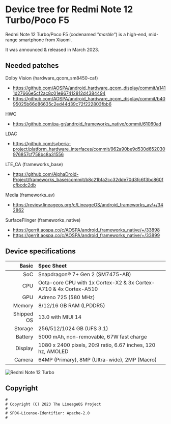 # Device tree for Redmi Note 12 Turbo/Poco F5

Redmi Note 12 Turbo/Poco F5 (codenamed _"marble"_) is a high-end, mid-range smartphone from Xiaomi.

It was announced & released in March 2023.

## Needed patches
Dolby Vision (hardware_qcom_sm8450-caf)
- https://github.com/AOSPA/android_hardware_qcom_display/commit/a1411d27666e5cf2ac8c01e967412812d4384494
- https://github.com/AOSPA/android_hardware_qcom_display/commit/b4095025b66d86635c2ed44d39c72f222803fbb6

HWC
- https://github.com/pa-gr/android_frameworks_native/commit/61060ad

LDAC
- https://github.com/syberia-project/platform_hardware_interfaces/commit/962a90be9d530d652030976857cf758bc8a31556

LTE_CA (frameworks_base)
- https://github.com/AlphaDroid-Project/frameworks_base/commit/b8c21bfa2cc32dde70d3fc6f3bc860fcfbcdc2db

Media (frameworks_av)
- https://review.lineageos.org/c/LineageOS/android_frameworks_av/+/342862

SurfaceFlinger (frameworks_native)
- https://gerrit.aospa.co/c/AOSPA/android_frameworks_native/+/33898
- https://gerrit.aospa.co/c/AOSPA/android_frameworks_native/+/33899

## Device specifications

|      Basic | Spec Sheet                                                        |
| ---------: | :---------------------------------------------------------------- |
|        SoC | Snapdragon® 7+ Gen 2 (SM7475-AB)                                  |
|        CPU | Octa-core CPU with 1x Cortex-X2 & 3x Cortex-A710 & 4x Cortex-A510 |
|        GPU | Adreno 725 (580 MHz)                                              |
|     Memory | 8/12/16 GB RAM (LPDDR5)                                           |
| Shipped OS | 13.0 with MIUI 14                                                 |
|    Storage | 256/512/1024 GB (UFS 3.1)                                         |
|    Battery | 5000 mAh, non-removable, 67W fast charge                          |
|    Display | 1080 x 2400 pixels, 20:9 ratio, 6.67 inches, 120 hz, AMOLED       |
|     Camera | 64MP (Primary), 8MP (Ultra-wide), 2MP (Macro)                     |

![Redmi Note 12 Turbo](https://cdn.cnbj0.fds.api.mi-img.com/b2c-shopapi-pms/pms_1679982565.12241762.png)

## Copyright

```
#
# Copyright (C) 2023 The LineageOS Project
#
# SPDX-License-Identifier: Apache-2.0
#
